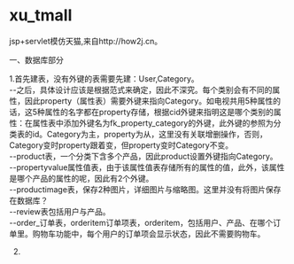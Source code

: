 # xu_tmall
jsp+servlet模仿天猫,来自http://how2j.cn。

一、数据库部分

1.首先建表，没有外键的表需要先建：User,Category。   
--之后，具体设计应该是根据范式来确定，因此不深究。每个类别会有不同的属性，因此property（属性表）需要外键来指向Category。如电视共用5种属性的话，这5种属性的名字都在property存储，根据cid外键来指明这是哪个类别的属性：在属性表中添加外键名为fk_property_category的外键，此外键的参照为分类表的id。Category为主，property为从，这里没有关联增删操作，否则，Category变时property跟着变，但property变时Category不变。    
--product表，一个分类下含多个产品，因此product设置外键指向Category。    
--propertyvalue属性值表，由于该属性值表存储所有的属性的值，此外，该属性是哪个产品的属性的呢，因此有2个外键。    
--productimage表，保存2种图片，详细图片与缩略图。这里并没有将图片保存在数据库？    
--review表包括用户与产品。     
--order_订单表，orderitem订单项表，orderitem，包括用户、产品、在哪个订单里。购物车功能中，每个用户的订单项会显示状态，因此不需要购物车。

2.
